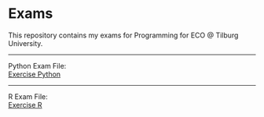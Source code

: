 # Exams
This repository contains my exams for Programming for ECO @ Tilburg University.

-----
Python Exam File:  
[Exercise Python]()  

-----
R Exam File:  
[Exercise R]()  
